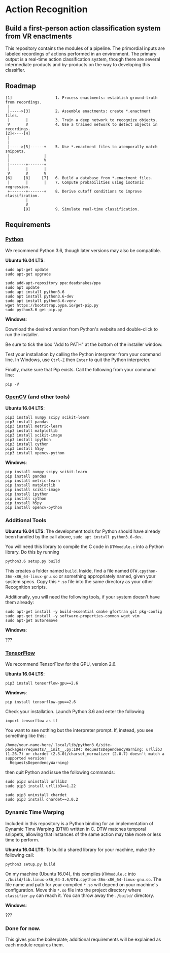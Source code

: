 # Action Recognition

## Build a first-person action classification system from VR enactments

This repository contains the modules of a pipeline. The primordial inputs are labeled recordings of actions performed in an environment. The primary output is a real-time action classification system, though there are several intermediate products and by-products on the way to developing this classifier.

## Roadmap

```
[1]                   1. Process enactments: establish ground-truth from recordings.
 |
 |----->[3]           2. Assemble enactments: create *.enactment files.
 |       |            3. Train a deep network to recognize objects.
 V       V            4. Use a trained network to detect objects in recordings.
[2]<----[4]
 |
 |
 |----->[5]------+    5. Use *.enactment files to atemporally match snippets.
 |               |
 |               V
 |-------+-------+
 |       |       |
 V       V       V
[6]     [8]     [7]   6. Build a database from *.enactment files.
 |       |       |    7. Compute probabilities using isotonic regression.
 +-------+-------+    8. Derive cutoff conditions to improve classification.
         |
         V
        [9]           9. Simulate real-time classification.
```

## Requirements

### [Python](https://www.python.org/)
We recommend Python 3.6, though later versions may also be compatible.

**Ubuntu 16.04 LTS**:
```
sudo apt-get update
sudo apt-get upgrade

sudo add-apt-repository ppa:deadsnakes/ppa
sudo apt update
sudo apt install python3.6
sudo apt install python3.6-dev
sudo apt install python3.6-venv
wget https://bootstrap.pypa.io/get-pip.py
sudo python3.6 get-pip.py
```

**Windows**:

Download the desired version from Python's website and double-click to run the installer.

Be sure to tick the box "Add to PATH" at the bottom of the installer window.

Test your installation by calling the Python interpreter from your command line. In Windows, use `Ctrl-Z` then `Enter` to quit the Python interpreter.

Finally, make sure that Pip exists. Call the following from your command line:
```
pip -V
```

### [OpenCV](https://opencv.org/) (and other tools)

**Ubuntu 16.04 LTS**:

```
pip3 install numpy scipy scikit-learn
pip3 install pandas
pip3 install metric-learn
pip3 install matplotlib
pip3 install scikit-image
pip3 install ipython
pip3 install cython
pip3 install h5py
pip3 install opencv-python
```

**Windows**:

```
pip install numpy scipy scikit-learn
pip install pandas
pip install metric-learn
pip install matplotlib
pip install scikit-image
pip install ipython
pip install cython
pip install h5py
pip install opencv-python
```

### Additional Tools

**Ubuntu 16.04 LTS**:
The development tools for Python should have already been handled by the call above, `sudo apt install python3.6-dev`.

You will need this library to compile the C code in `DTWmodule.c` into a Python library. Do this by running
```
python3.6 setup.py build
```

This creates a folder named `build`. Inside, find a file named `DTW.cpython-36m-x86_64-linux-gnu.so` or something appropriately named, given your system specs. Copy this `*.so` file into the same directory as your other Recognition scripts.

Additionally, you will need the following tools, if your system doesn't have them already:
```
sudo apt-get install -y build-essential cmake gfortran git pkg-config
sudo apt-get install -y software-properties-common wget vim
sudo apt-get autoremove
```

**Windows**:

???

### [TensorFlow](https://www.tensorflow.org/)

We recommend TensorFlow for the GPU, version 2.6.

**Ubuntu 16.04 LTS**:
```
pip3 install tensorflow-gpu==2.6
```

**Windows**:
```
pip install tensorflow-gpu==2.6
```

Check your installation. Launch Python 3.6 and enter the following:
```
import tensorflow as tf
```
You want to see nothing but the interpreter prompt. If, instead, you see something like this:
```
/home/your-name-here/.local/lib/python3.6/site-packages/requests/__init__.py:104: RequestsDependencyWarning: urllib3 (1.26.7) or chardet (2.3.0)/charset_normalizer (2.0.7) doesn't match a supported version!
  RequestsDependencyWarning)
```
then quit Python and issue the following commands:
```
sudo pip3 uninstall urllib3
sudo pip3 install urllib3==1.22

sudo pip3 uninstall chardet
sudo pip3 install chardet==3.0.2
```
### Dynamic Time Warping

Included in this repository is a Python binding for an implementation of Dynamic Time Warping (DTW) written in C. DTW matches temporal snippets, allowing that instances of the same action may take more or less time to perform.

**Ubuntu 16.04 LTS**:
To build a shared library for your machine, make the following call:
```
python3 setup.py build
```
On my machine (Ubuntu 16.04), this compiles `DTWmodule.c` into `./build/lib.linux-x86_64-3.6/DTW.cpython-36m-x86_64-linux-gnu.so`. The file name and path for your compiled `*.so` will depend on your machine's configuration. Move this `*.so` file into the project directory where `classifier.py` can reach it. You can throw away the `./build/` directory.

**Windows**:

???

### Done for now.

This gives you the boilerplate; additional requirements will be explained as each module requires them.
